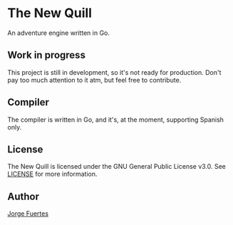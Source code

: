 # The New Quill

An adventure engine written in Go.

## Work in progress

This project is still in development, so it's not ready for production.
Don't pay too much attention to it atm, but feel free to contribute.

## Compiler

The compiler is written in Go, and it's, at the moment, supporting Spanish only.

## License

The New Quill is licensed under the GNU General Public License v3.0.
See [LICENSE](LICENSE) for more information.

## Author

[Jorge Fuertes](https://github.com/jorgefuertes)
